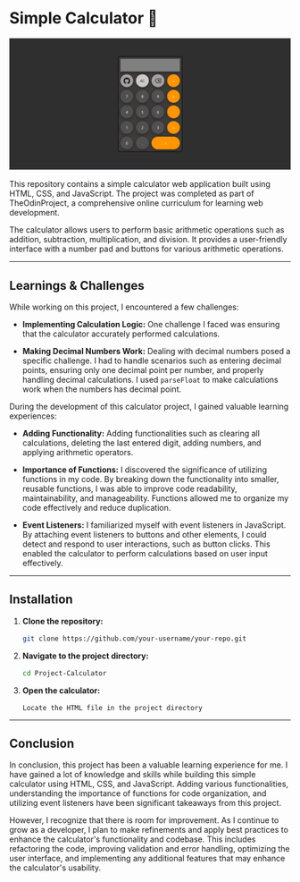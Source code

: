 
# Simple Calculator  🧮

![Img](calculator.png)

This repository contains a simple calculator web application built using HTML, CSS, and JavaScript. The project was completed as part of TheOdinProject, a comprehensive online curriculum for learning web development.

The calculator allows users to perform basic arithmetic operations such as addition, subtraction, multiplication, and division. It provides a user-friendly interface with a number pad and buttons for various arithmetic operations.

---

## Learnings & Challenges
While working on this project, I encountered a few challenges:

- **Implementing Calculation Logic:** One challenge I faced was ensuring that the calculator accurately performed calculations.
  
- **Making Decimal Numbers Work:** Dealing with decimal numbers posed a specific challenge. I had to handle scenarios such as entering decimal points, ensuring only one decimal point per number, and properly handling decimal calculations. I used <code>parseFloat</code> to make calculations work when the numbers has decimal point.


During the development of this calculator project, I gained valuable learning experiences:

- **Adding Functionality:** Adding functionalities such as clearing all calculations, deleting the last entered digit, adding numbers, and applying arithmetic operators.

- **Importance of Functions:** I discovered the significance of utilizing functions in my code. By breaking down the functionality into smaller, reusable functions, I was able to improve code readability, maintainability, and manageability. Functions allowed me to organize my code effectively and reduce duplication.

- **Event Listeners:** I familiarized myself with event listeners in JavaScript. By attaching event listeners to buttons and other elements, I could detect and respond to user interactions, such as button clicks. This enabled the calculator to perform calculations based on user input effectively.
---
## Installation
1. **Clone the repository:**

   ```bash
   git clone https://github.com/your-username/your-repo.git

2. **Navigate to the project directory:**
   
    ```bash
    cd Project-Calculator
3. **Open the calculator:**
     ```
     Locate the HTML file in the project directory 
    ```
---

## Conclusion
In conclusion, this project has been a valuable learning experience for me. I have gained a lot of knowledge and skills while building this simple calculator using HTML, CSS, and JavaScript. Adding various functionalities, understanding the importance of functions for code organization, and utilizing event listeners have been significant takeaways from this project.

However, I recognize that there is room for improvement. As I continue to grow as a developer, I plan to make refinements and apply best practices to enhance the calculator's functionality and codebase. This includes refactoring the code, improving validation and error handling, optimizing the user interface, and implementing any additional features that may enhance the calculator's usability.
